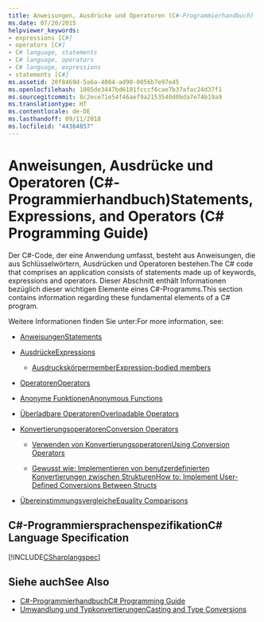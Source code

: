 ```yaml
---
title: Anweisungen, Ausdrücke und Operatoren (C#-Programmierhandbuch)
ms.date: 07/20/2015
helpviewer_keywords:
- expressions [C#]
- operators [C#]
- C# language, statements
- C# language, operators
- C# language, expressions
- statements [C#]
ms.assetid: 20f8469d-5a6a-4084-ad90-0856b7e97e45
ms.openlocfilehash: 1085de3447bd6101fcccf6cae7b37afac24d37f1
ms.sourcegitcommit: 8c2ece71e54f46aef9a2153540d0bda7e74b19a9
ms.translationtype: HT
ms.contentlocale: de-DE
ms.lasthandoff: 09/11/2018
ms.locfileid: "44364857"
---
```

# <a name="statements-expressions-and-operators-c-programming-guide"></a><span data-ttu-id="a3ea1-102">Anweisungen, Ausdrücke und Operatoren (C#-Programmierhandbuch)</span><span class="sxs-lookup"><span data-stu-id="a3ea1-102">Statements, Expressions, and Operators (C# Programming Guide)</span></span>
<span data-ttu-id="a3ea1-103">Der C#-Code, der eine Anwendung umfasst, besteht aus Anweisungen, die aus Schlüsselwörtern, Ausdrücken und Operatoren bestehen.</span><span class="sxs-lookup"><span data-stu-id="a3ea1-103">The C# code that comprises an application consists of statements made up of keywords, expressions and operators.</span></span> <span data-ttu-id="a3ea1-104">Dieser Abschnitt enthält Informationen bezüglich dieser wichtigen Elemente eines C#-Programms.</span><span class="sxs-lookup"><span data-stu-id="a3ea1-104">This section contains information regarding these fundamental elements of a C# program.</span></span>  
  
 <span data-ttu-id="a3ea1-105">Weitere Informationen finden Sie unter:</span><span class="sxs-lookup"><span data-stu-id="a3ea1-105">For more information, see:</span></span>  
  
-   [<span data-ttu-id="a3ea1-106">Anweisungen</span><span class="sxs-lookup"><span data-stu-id="a3ea1-106">Statements</span></span>](statements.md)  
  
-   [<span data-ttu-id="a3ea1-107">Ausdrücke</span><span class="sxs-lookup"><span data-stu-id="a3ea1-107">Expressions</span></span>](expressions.md)  
  
    -   [<span data-ttu-id="a3ea1-108">Ausdruckskörpermember</span><span class="sxs-lookup"><span data-stu-id="a3ea1-108">Expression-bodied members</span></span>](expression-bodied-members.md)
 
-   [<span data-ttu-id="a3ea1-109">Operatoren</span><span class="sxs-lookup"><span data-stu-id="a3ea1-109">Operators</span></span>](operators.md)  
  
-   [<span data-ttu-id="a3ea1-110">Anonyme Funktionen</span><span class="sxs-lookup"><span data-stu-id="a3ea1-110">Anonymous Functions</span></span>](anonymous-functions.md)  
  
-   [<span data-ttu-id="a3ea1-111">Überladbare Operatoren</span><span class="sxs-lookup"><span data-stu-id="a3ea1-111">Overloadable Operators</span></span>](overloadable-operators.md)  
  
-   [<span data-ttu-id="a3ea1-112">Konvertierungsoperatoren</span><span class="sxs-lookup"><span data-stu-id="a3ea1-112">Conversion Operators</span></span>](conversion-operators.md)  
  
    -   [<span data-ttu-id="a3ea1-113">Verwenden von Konvertierungsoperatoren</span><span class="sxs-lookup"><span data-stu-id="a3ea1-113">Using Conversion Operators</span></span>](using-conversion-operators.md)  
  
    -   [<span data-ttu-id="a3ea1-114">Gewusst wie: Implementieren von benutzerdefinierten Konvertierungen zwischen Strukturen</span><span class="sxs-lookup"><span data-stu-id="a3ea1-114">How to: Implement User-Defined Conversions Between Structs</span></span>](how-to-implement-user-defined-conversions-between-structs.md)  
  
-   [<span data-ttu-id="a3ea1-115">Übereinstimmungsvergleiche</span><span class="sxs-lookup"><span data-stu-id="a3ea1-115">Equality Comparisons</span></span>](equality-comparisons.md)  
  
## <a name="c-language-specification"></a><span data-ttu-id="a3ea1-116">C#-Programmiersprachenspezifikation</span><span class="sxs-lookup"><span data-stu-id="a3ea1-116">C# Language Specification</span></span>  
 [!INCLUDE[CSharplangspec](~/includes/csharplangspec-md.md)]  
  
## <a name="see-also"></a><span data-ttu-id="a3ea1-117">Siehe auch</span><span class="sxs-lookup"><span data-stu-id="a3ea1-117">See Also</span></span>

- [<span data-ttu-id="a3ea1-118">C#-Programmierhandbuch</span><span class="sxs-lookup"><span data-stu-id="a3ea1-118">C# Programming Guide</span></span>](../../../csharp/programming-guide/index.md)  
- [<span data-ttu-id="a3ea1-119">Umwandlung und Typkonvertierungen</span><span class="sxs-lookup"><span data-stu-id="a3ea1-119">Casting and Type Conversions</span></span>](../../../csharp/programming-guide/types/casting-and-type-conversions.md)
